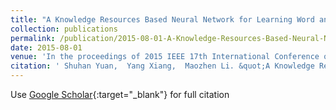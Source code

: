 ```yaml
---
title: "A Knowledge Resources Based Neural Network for Learning Word and Relation Representations"
collection: publications
permalink: /publication/2015-08-01-A-Knowledge-Resources-Based-Neural-Network-for-Learning-Word-and-Relation-Representations/
date: 2015-08-01
venue: 'In the proceedings of 2015 IEEE 17th International Conference on High Performance Computing and Communications, 2015 IEEE 7th International Symposium on Cyberspace Safety and Security, and 2015 IEEE 12th International Conference on Embedded Software and Systems'
citation: ' Shuhan Yuan,  Yang Xiang,  Maozhen Li. &quot;A Knowledge Resources Based Neural Network for Learning Word and Relation Representations.&quot; In the proceedings of 2015 IEEE 17th International Conference on High Performance Computing and Communications, 2015 IEEE 7th International Symposium on Cyberspace Safety and Security, and 2015 IEEE 12th International Conference on Embedded Software and Systems, 2015.'
---
```

Use [Google Scholar](https://scholar.google.com/scholar?q=A+Knowledge+Resources+Based+Neural+Network+for+Learning+Word+and+Relation+Representations){:target="_blank"} for full citation